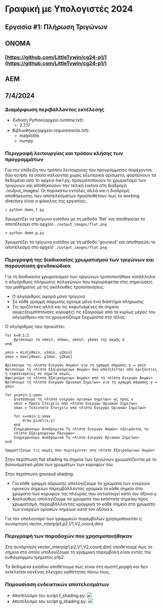 # Γραφική με Υπολογιστές 2024 
## Εργασία #1: Πλήρωση Τριγώνων
## ONOMA
### [https://github.com/LittleTywin/cg24-p1/](https://github.com/LittleTywin/cg24-p1/)
## AEM
## 7/4/2024
### Διαμόρφωση περιβάλλοντος εκτέλεσης
* Έκδοση Python(*αρχείο runtime.txt*): 
    * 3.7.17
* Βιβλιοθήκες(*αρχείο requirements.txt*):
    * matplotlib
    * numpy

### Περιγραφή λειτουργίας και τρόπου κλήσης των προγραμμάτων
Για την επίδειξη του τρόπου λειτουργίας του προγράμματος παρέχονται δύο scripts τα οποία καλούνται χωρίς εξωτερικά ορίσματα, φορτώνουν τα δεδομένα από το αρχείο hw1.py, πραγματοποιούν το χρωματισμό των τριγώνων και αποθηκεύουν την τελική εικόνα στη διαδρομή ./output_images/. Οι παρακάτω εντολές αλλά και η διαδρομή αποθήκευσης των αποτελεσμάτων προϋποθέτουν πως το working directory είναι ο φάκελος της εργασίας.
```
> python demo_f.py
```
Χρωματίζει τα τρίγωνα εισόδου με τη μεθοδο 'flat' και αποθηκεύει το αποτέλεσμα στο αρχείο `./output_images/flat.png`
```
> python demo_g.py
```
Χρωματίζει τα τρίγωνα εισόδου με τη μέθοδο 'gouraud' και αποθηκεύει το αποτέλεσμα στο αρχείο `./output_images/flat.png`

### Περιγραφή της διαδικασίας χρωματισμού των τριγώνων και παρουσίαση ψευδοκώδικα
Για τη διαδικασία χρωματισμού των τριγώνων τροποποιήθηκε κατάλληλα ο αλγόριθμος πλήρωσης πολυγώνων που περιγράφεται στις σημειώσεις του μαθήματος με τις ακόλουθες τροποποιήσεις:
* Ο αλγόριθμος αφορά μόνο τρίγωνα
* Σε κάθε γραμμή σάρωσης έχουμε μόνο ένα διάστημα πλήρωσης
* Τις οριζόντιες αλλά και τις εκφυλισμένες σε σημεία ακμές(συμπίπτουσες κορυφές) τις εξαιρούμε από το κυρίως μέρος του αλγορίθμου και τις χρωματίζουμε ξεχωριστά στο τέλος.
  

Ο αλγόριθμος που προκύπτει:
```
for k=0:1:2
    βρίσκουμε τα xkmin, xkmax, ykmin, ykmax της ακμής k
end

ymin = min{y0min, y1min, y2min}
ymax = max{y0max, y1max, y2max}

Βρίσκουμε τη <Λίστα Ενεργών Ακμών> για τη γραμμή σάρωσης y = ymin
Βρίσκουμε τη <Λίστα Εξαιρούμενων Ακμών> που αποτελείται από οριζόντιες 
ή εκφυλισμένες σε σημεία ακμές.
Αφαιρούμε τη <Λίστα Εξαιρούμενων Ακμών> από τη <Λίστα Ενεργών Ακμών>
Βρίσκουμε τη <Λίστα Ενεργών Οριακών Σημείων> για τη γραμμή σάρωσης y = ymin

for y=ymin:1:ymax
    Διατάσουμε τη <Λίστα ενεργών οριακών σημείων> ως προς x
    xmin = Πρώτο Στοιχείο από <Λίστα Ενεργών Οριακών Σημείων>
    xmax = Τελευταίο Στοιχείο από <Λίστα Ενεργών Οριακών Σημείων>

    for x=xmin:1:xmax
        draw_pixel(x,y)
    end
    Ενημερώνουμε Αναδρομικα Τη <Λίστα Ενεργών Ακμών> εξαιρώντας τη 
    <Λίστα Εξαιρούμενων Πλευρών>
    Ενημερώνουμε Αναδρομικά Τη <Λίστα Ενεργών Οριακών Σημείων>
end

Χρωματίζουμε τις ακμές που περιέχονται στη <Λίστα Εξαιρούμενων Ακμών>
```

Στην περίπτωση flat shading τα σημεία των τριγώνων χρωματίζονται με το διανυσματικό μέσο των χρωμάτων των κορυφών του.

Στην περίπτωση gouraud shading:
* Για κάθε γραμμή σάρωσης υπολογίζουμε τα χρώματα των ενεργών οριακών σημείων παρεμβάλλοντας γραμικά το κάθε σημείο στα χρώματα των κορυφών της πλευράς που αντιστοιχεί κατά τον άξονα y.
* Ακολούθως υπολογίζουμε τα χρώματα του εκάστοτε σημείου προς χρωματισμό, παρεμβάλλοντας γραμμικά το κάθε σημείο στα χρώματα των ενεργών οριακών σημείων κατά τον άξονα x.

Για τον υπολογισμό των γραμμικών παρεμβολών χρησιμοποιείται η συνάρτηση vector_interp(p1,p2,V1,V2,coord,dim)

### Περιγραφή των παραδοχών που χρησιμοποιήθηκαν

Στη συνάρτηση vector_interp(p1,p2,V1,V2,coord,dim) υποθέτουμε πως το σημείο στο οποίο υπολογίζουμε τη γραμμική παρεμβολή είναι εντός του ευθύγραμμου τμήματος p1p2.

Τα δεδομένα εισόδου υποθέτουμε πως είναι στη σωστή μορφή και δεν εκτελείται κανένας έλεγχος ορθότητας πάνω τους.


### Παρουσίαση ενδεικτικών αποτελεσμάτων

* Αποτέλεσμα του script f_shading.py:
  ![](./output_images/flat.png)
* Αποτέλεσμα του script g_shading.py:
  ![](./output_images/gouraud.png)

<!--![](./output_images/flat.png)-->
